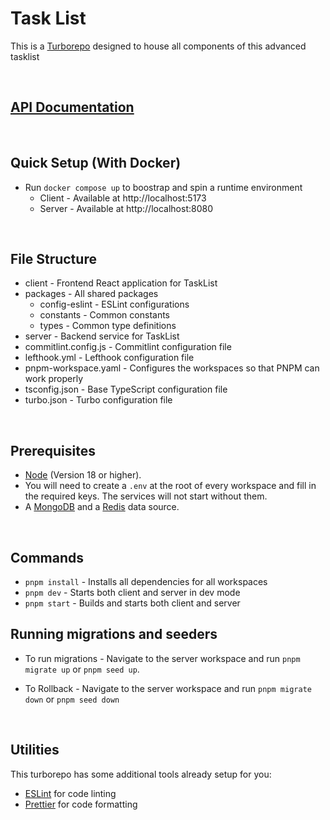 # Task List

This is a [Turborepo](https://turbo.build/repo) designed to house all components of this advanced tasklist

</br>

## [API Documentation](https://documenter.getpostman.com/view/32343835/2sAYkKGcHH)

</br>

## Quick Setup (With Docker)

- Run `docker compose up` to boostrap and spin a runtime environment
  - Client - Available at http://localhost:5173
  - Server - Available at http://localhost:8080

</br>

## File Structure

- client - Frontend React application for TaskList
- packages - All shared packages
  - config-eslint - ESLint configurations
  - constants - Common constants
  - types - Common type definitions
- server - Backend service for TaskList
- commitlint.config.js - Commitlint configuration file
- lefthook.yml - Lefthook configuration file
- pnpm-workspace.yaml - Configures the workspaces so that PNPM can work properly
- tsconfig.json - Base TypeScript configuration file
- turbo.json - Turbo configuration file

</br>

## Prerequisites

- [Node](https://nodejs.org) (Version 18 or higher).
- You will need to create a `.env` at the root of every workspace and fill in the required keys. The services will not start without them.
- A [MongoDB](https://www.mongodb.com) and a [Redis](https://redis.io/) data source.

</br>

## Commands

- `pnpm install` - Installs all dependencies for all workspaces
- `pnpm dev` - Starts both client and server in dev mode
- `pnpm start` - Builds and starts both client and server

## Running migrations and seeders

- To run migrations - Navigate to the server workspace and run `pnpm migrate up` or `pnpm seed up`.

- To Rollback - Navigate to the server workspace and run `pnpm migrate down` or `pnpm seed down`

</br>

## Utilities

This turborepo has some additional tools already setup for you:

- [ESLint](https://eslint.org/) for code linting
- [Prettier](https://prettier.io) for code formatting
